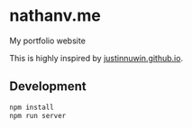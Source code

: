 # nathanv.me
My portfolio website

This is highly inspired by [justinnuwin.github.io](https://github.com/justinnuwin/justinnuwin.github.io).

## Development

```bash
npm install
npm run server
```
